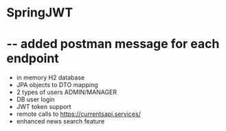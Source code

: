 # SpringJWT


# -- added postman message for each endpoint

- in memory H2 database
- JPA objects to DTO mapping
- 2 types of users ADMIN/MANAGER
- DB user login
- JWT token support
- remote calls to https://currentsapi.services/
- enhanced news search feature